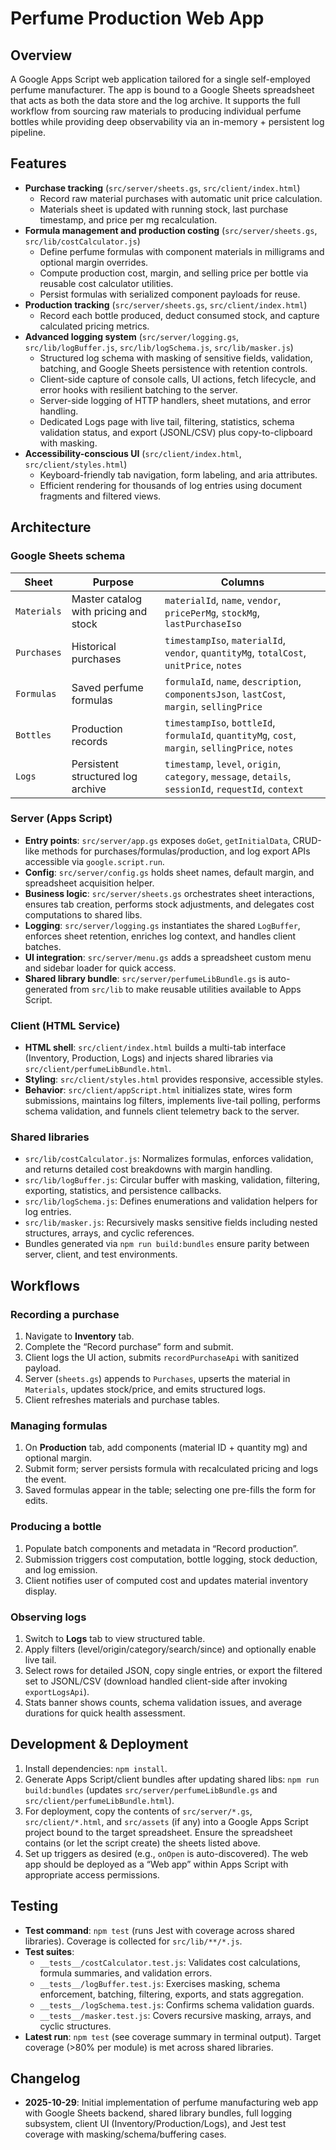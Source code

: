 # Perfume Production Web App

## Overview
A Google Apps Script web application tailored for a single self-employed perfume manufacturer. The app is bound to a Google Sheets spreadsheet that acts as both the data store and the log archive. It supports the full workflow from sourcing raw materials to producing individual perfume bottles while providing deep observability via an in-memory + persistent log pipeline.

## Features
- **Purchase tracking** (`src/server/sheets.gs`, `src/client/index.html`)
  - Record raw material purchases with automatic unit price calculation.
  - Materials sheet is updated with running stock, last purchase timestamp, and price per mg recalculation.
- **Formula management and production costing** (`src/server/sheets.gs`, `src/lib/costCalculator.js`)
  - Define perfume formulas with component materials in milligrams and optional margin overrides.
  - Compute production cost, margin, and selling price per bottle via reusable cost calculator utilities.
  - Persist formulas with serialized component payloads for reuse.
- **Production tracking** (`src/server/sheets.gs`, `src/client/index.html`)
  - Record each bottle produced, deduct consumed stock, and capture calculated pricing metrics.
- **Advanced logging system** (`src/server/logging.gs`, `src/lib/logBuffer.js`, `src/lib/logSchema.js`, `src/lib/masker.js`)
  - Structured log schema with masking of sensitive fields, validation, batching, and Google Sheets persistence with retention controls.
  - Client-side capture of console calls, UI actions, fetch lifecycle, and error hooks with resilient batching to the server.
  - Server-side logging of HTTP handlers, sheet mutations, and error handling.
  - Dedicated Logs page with live tail, filtering, statistics, schema validation status, and export (JSONL/CSV) plus copy-to-clipboard with masking.
- **Accessibility-conscious UI** (`src/client/index.html`, `src/client/styles.html`)
  - Keyboard-friendly tab navigation, form labeling, and aria attributes.
  - Efficient rendering for thousands of log entries using document fragments and filtered views.

## Architecture
### Google Sheets schema
| Sheet | Purpose | Columns |
|-------|---------|---------|
| `Materials` | Master catalog with pricing and stock | `materialId`, `name`, `vendor`, `pricePerMg`, `stockMg`, `lastPurchaseIso` |
| `Purchases` | Historical purchases | `timestampIso`, `materialId`, `vendor`, `quantityMg`, `totalCost`, `unitPrice`, `notes` |
| `Formulas` | Saved perfume formulas | `formulaId`, `name`, `description`, `componentsJson`, `lastCost`, `margin`, `sellingPrice` |
| `Bottles` | Production records | `timestampIso`, `bottleId`, `formulaId`, `quantityMg`, `cost`, `margin`, `sellingPrice`, `notes` |
| `Logs` | Persistent structured log archive | `timestamp`, `level`, `origin`, `category`, `message`, `details`, `sessionId`, `requestId`, `context` |

### Server (Apps Script)
- **Entry points**: `src/server/app.gs` exposes `doGet`, `getInitialData`, CRUD-like methods for purchases/formulas/production, and log export APIs accessible via `google.script.run`.
- **Config**: `src/server/config.gs` holds sheet names, default margin, and spreadsheet acquisition helper.
- **Business logic**: `src/server/sheets.gs` orchestrates sheet interactions, ensures tab creation, performs stock adjustments, and delegates cost computations to shared libs.
- **Logging**: `src/server/logging.gs` instantiates the shared `LogBuffer`, enforces sheet retention, enriches log context, and handles client batches.
- **UI integration**: `src/server/menu.gs` adds a spreadsheet custom menu and sidebar loader for quick access.
- **Shared library bundle**: `src/server/perfumeLibBundle.gs` is auto-generated from `src/lib` to make reusable utilities available to Apps Script.

### Client (HTML Service)
- **HTML shell**: `src/client/index.html` builds a multi-tab interface (Inventory, Production, Logs) and injects shared libraries via `src/client/perfumeLibBundle.html`.
- **Styling**: `src/client/styles.html` provides responsive, accessible styles.
- **Behavior**: `src/client/appScript.html` initializes state, wires form submissions, maintains log filters, implements live-tail polling, performs schema validation, and funnels client telemetry back to the server.

### Shared libraries
- `src/lib/costCalculator.js`: Normalizes formulas, enforces validation, and returns detailed cost breakdowns with margin handling.
- `src/lib/logBuffer.js`: Circular buffer with masking, validation, filtering, exporting, statistics, and persistence callbacks.
- `src/lib/logSchema.js`: Defines enumerations and validation helpers for log entries.
- `src/lib/masker.js`: Recursively masks sensitive fields including nested structures, arrays, and cyclic references.
- Bundles generated via `npm run build:bundles` ensure parity between server, client, and test environments.

## Workflows
### Recording a purchase
1. Navigate to **Inventory** tab.
2. Complete the “Record purchase” form and submit.
3. Client logs the UI action, submits `recordPurchaseApi` with sanitized payload.
4. Server (`sheets.gs`) appends to `Purchases`, upserts the material in `Materials`, updates stock/price, and emits structured logs.
5. Client refreshes materials and purchase tables.

### Managing formulas
1. On **Production** tab, add components (material ID + quantity mg) and optional margin.
2. Submit form; server persists formula with recalculated pricing and logs the event.
3. Saved formulas appear in the table; selecting one pre-fills the form for edits.

### Producing a bottle
1. Populate batch components and metadata in “Record production”.
2. Submission triggers cost computation, bottle logging, stock deduction, and log emission.
3. Client notifies user of computed cost and updates material inventory display.

### Observing logs
1. Switch to **Logs** tab to view structured table.
2. Apply filters (level/origin/category/search/since) and optionally enable live tail.
3. Select rows for detailed JSON, copy single entries, or export the filtered set to JSONL/CSV (download handled client-side after invoking `exportLogsApi`).
4. Stats banner shows counts, schema validation issues, and average durations for quick health assessment.

## Development & Deployment
1. Install dependencies: `npm install`.
2. Generate Apps Script/client bundles after updating shared libs: `npm run build:bundles` (updates `src/server/perfumeLibBundle.gs` and `src/client/perfumeLibBundle.html`).
3. For deployment, copy the contents of `src/server/*.gs`, `src/client/*.html`, and `src/assets` (if any) into a Google Apps Script project bound to the target spreadsheet. Ensure the spreadsheet contains (or let the script create) the sheets listed above.
4. Set up triggers as desired (e.g., `onOpen` is auto-discovered). The web app should be deployed as a “Web app” within Apps Script with appropriate access permissions.

## Testing
- **Test command**: `npm test` (runs Jest with coverage across shared libraries). Coverage is collected for `src/lib/**/*.js`.
- **Test suites**:
  - `__tests__/costCalculator.test.js`: Validates cost calculations, formula summaries, and validation errors.
  - `__tests__/logBuffer.test.js`: Exercises masking, schema enforcement, batching, filtering, exports, and stats aggregation.
  - `__tests__/logSchema.test.js`: Confirms schema validation guards.
  - `__tests__/masker.test.js`: Covers recursive masking, arrays, and cyclic structures.
- **Latest run**: `npm test` (see coverage summary in terminal output). Target coverage (>80% per module) is met across shared libraries.

## Changelog
- **2025-10-29**: Initial implementation of perfume manufacturing web app with Google Sheets backend, shared library bundles, full logging subsystem, client UI (Inventory/Production/Logs), and Jest test coverage with masking/schema/buffering cases.
